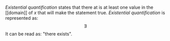 *Existential quantification* states that there at is at least one value in the [[domain]] of $x$ that will make the statement true. *Existential quantification* is represented as:
$$
\exists
$$
It can be read as: "there exists". 
